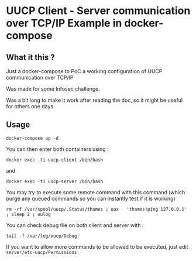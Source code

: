 # UUCP Client - Server communication over TCP/IP Example in docker-compose

## What it this ?

Just a docker-compose to PoC a working configuration of UUCP communication over TCP/IP

Was made for some Infosec challenge.

Was a bit long to make it work after reading the doc, so it might be useful for others one days



## Usage
```
docker-compose up -d
```

You can then enter both containers using :

```
docker exec -ti uucp-client /bin/bash

```

and


```
docker exec -ti uucp-server /bin/bash
```

You may try to execute some remote command with this command (which purge any queued commands so you can instantly test if it is working)

```
rm -rf /var/spool/uucp/.Status/thames ; uux   'thames!ping 127.0.0.1' ; sleep 2 ; uulog
```

You can check debug file on both client and server with :

```
tail -f /var/log/uucp/Debug
```

If you want to allow more commands to be allowed to be executed, just edit `server/etc-uucp/Permissions` 
